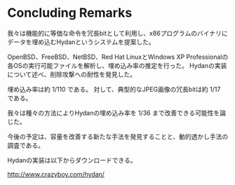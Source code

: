 # Concluding Remarks

我々は機能的に等価な命令を冗長bitとして利用し、x86プログラムのバイナリにデータを埋め込むHydanというシステムを提案した。

OpenBSD、FreeBSD、NetBSD、Red Hat LinuxとWindows XP Professionalの各OSの実行可能ファイルを解析し、埋め込み率の推定を行った。
Hydanの実装について述べ、削除攻撃への耐性を発見した。

埋め込み率は約 1/110 である。
対して、典型的なJPEG画像の冗長bitは約 1/17 である。

我々は種々の方法によりHydanの埋め込み率を 1/36 まで改善できる可能性を論じた。

今後の予定は、容量を改善する新たな手法を発見することと、動的透かし手法の調査である。

Hydanの実装は以下からダウンロードできる。

http://www.crazyboy.com/hydan/
